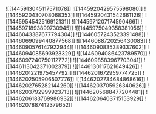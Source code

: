 ![[1445913045117571078]]
![[1445920429575598080]]
![[1445920430708068353]]
![[1445920431542661126]]
![[1445954542516912131]]
![[1445971207174590466]]
![[1445971893899730945]]
![[1445975049358381056]]
![[1446043387677794304]]
![[1446057243523391488]]
![[1446069099440877568]]
![[1446088720256430083]]
![[1446090576147922944]]
![[1446090835389337602]]
![[1446094085693923329]]
![[1446094086423789570]]
![[1446097240750112772]]
![[1446098583967703041]]
![[1446113042371002379]]
![[1446130117621649426]]
![[1446201221975457792]]
![[1446201672959774725]]
![[1446202505906507776]]
![[1446202734684868616]]
![[1446202765282144260]]
![[1446203705926340626]]
![[1446203792999923713]]
![[1446205688477204481]]
![[1446206183769980932]]
![[1446206403715153929]]
![[1446207887412379652]]
